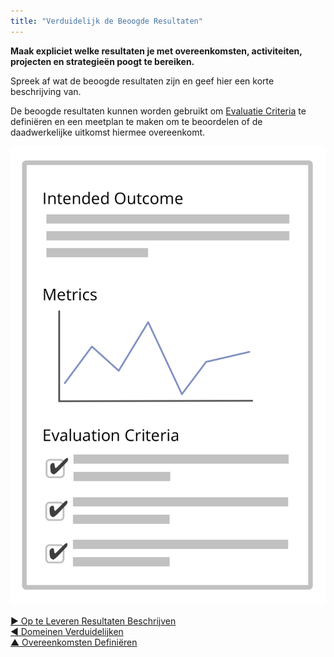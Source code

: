 ```yaml
---
title: "Verduidelijk de Beoogde Resultaten"
---
```



<strong>Maak expliciet welke resultaten je met overeenkomsten, activiteiten, projecten en strategieën poogt te bereiken.</strong>

Spreek af wat de beoogde resultaten zijn en geef hier een korte beschrijving van.

De beoogde resultaten kunnen worden gebruikt om [Evaluatie Criteria](evaluation-criteria.html) te definiëren en een meetplan te maken om te beoordelen of de daadwerkelijke uitkomst hiermee overeenkomt.

![Beoogde resultaten, en Evaluatie Criteria](img/templates/outcome-and-criteria.png)

[&#9654; Op te Leveren Resultaten Beschrijven](describe-deliverables.html)<br/>[&#9664; Domeinen Verduidelijken](clarify-domains.html)<br/>[&#9650; Overeenkomsten Definiëren](defining-agreements.html)

